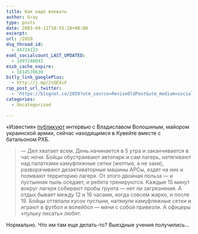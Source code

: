 ```yaml
---
title: Как надо воевать
author: Gray
type: posts
date: 2003-04-11T10:55:28+00:00
excerpt:
url: /2859
dsq_thread_id:
  - 44724133
esml_socialcount_LAST_UPDATED:
  - 1497248043
essb_cache_expire:
  - 1614578639
bitly_link_googlePlus:
  - http://j.mp/2sOE4iF
rop_post_url_twitter:
  - 'https://blognot.co/2859?utm_source=ReviveOldPost&utm_medium=social&utm_campaign=ReviveOldPost'
categories:
  - Uncategorized

---
```








&#171;Известия&#187; <a href="http://www.izvestia.ru/world/article32488" target="_blank">публикуют</a> интервью с Владиславом Волошиным, майором украинской армии, сейчас находящимся в Кувейте вместе с батальоном РХБ.

> &#8212; Дел хватает всем. День начинается в 5 утра и заканчивается в час ночи. Бойцы обустраивают автопарк и сам лагерь, натягивают над палатками камуфляжные сетки (желтые, а не хаки), разворачивают дезактиваторные машины АРСы, ездят на них и поливают территорию лагеря. От этого двойная польза &#8212; и пустынная пыль оседает, и ребята тренируются. Каждые 15 минут вокруг лагеря собирают пробы грунта &#8212; нет ли загрязнения. А отдых бывает между 12 и 16 часами, когда совсем жарко, и после 19. Бойцы оттяпали кусок пустыни, натянули камуфляжные сетки и играют в футбол и волейбол &#8212; мячи с собой привезли. А офицеры &#171;пульку писать&#187; любят. 

Нормально. Что им там еще делать-то? Выездные учения получились&#8230;